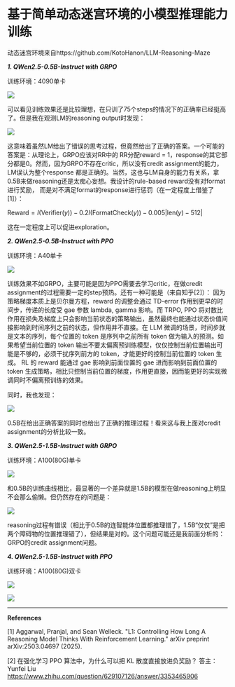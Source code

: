 # 基于简单动态迷宫环境的小模型推理能力训练

动态迷宫环境来自https://github.com/KotoHanon/LLM-Reasoning-Maze

***1. QWen2.5-0.5B-Instruct with GRPO***

训练环境：4090单卡

![](https://img.picui.cn/free/2025/03/13/67d2fd193e411.png)

可以看见训练效果还是比较理想，在只训了75个steps的情况下的正确率已经挺高了。但是我在观测LM的reasoning output时发现：

![](https://img.picui.cn/free/2025/03/13/67d2fd938e34e.png)

这意味着虽然LM给出了错误的思考过程，但竟然给出了正确的答案。一个可能的答案是：从理论上，GRPO应该对<answer>RR</answer>中的
RR分配reward = 1，response的其它部分都是0。然而，因为GRPO不存在critic，所以没有credit assignment的能力，LM误认为整个response
都是正确的。当然，这也与LM自身的能力有关系，拿0.5B来做reasoning还是太痴心妄想。我设计的rule-based reward没有对format进行奖励，
而是对不满足format的response进行惩罚（在一定程度上借鉴了[1]）：

$\text{Reward} = I(\text{Verifier}(y)) - 0.2I(\text{FormatCheck}(y)) - 0.005|\text{len}(y) - 512|$

这在一定程度上可以促进exploration。

***2. QWen2.5-0.5B-Instruct with PPO***

训练环境：A40单卡

![](https://img.picui.cn/free/2025/03/14/67d3d79016c4e.png)

训练效果不如GRPO，主要可能是因为PPO需要去学习critic，在做credit assignment的过程需要一定的step预热。还有一种可能是（来自知乎[2]）：
因为策略梯度本质上是贝尔曼方程，reward 的调整会通过 TD-error 作用到更早的时间步，传递的长度受 gae 参数 lambda, gamma 影响。而 TRPO, PPO 将对数比作用在损失及梯度上只会影响当前状态的策略输出，虽然最终也能通过状态价值间接影响到时间序列之前的状态，但作用并不直接。在 LLM 微调的场景，时间步就是文本的序列，每个位置的 token 是序列中之前所有 token 做为输入的预测。如果希望当前位置的 token 输出不要太偏离预训练模型，仅仅控制当前位置输出可能是不够的，必须干扰序列前方的 token，才能更好的控制当前位置的 token 生成。 RL 的 reward 能通过 gae 影响到前面位置的 gae 进而影响到前面位置的 token 生成策略，相比只控制当前位置的梯度，作用更直接，因而能更好的实现微调同时不偏离预训练的效果。

同时，我也发现：

![](https://img.picui.cn/free/2025/03/14/67d3d8d9c3004.png)

0.5B在给出正确答案的同时也给出了正确的推理过程！看来这与我上面对credit assignment的分析比较一致。

***3. QWen2.5-1.5B-Instruct with GRPO***

训练环境：A100(80G)单卡

![](https://img.picui.cn/free/2025/03/15/67d45a842f927.png)

和0.5B的训练曲线相比，最显著的一个差异就是1.5B的模型在做reasoning上明显不会那么偷懒。但仍然存在的问题是：

![](https://img.picui.cn/free/2025/03/15/67d45c73a45df.png)

reasoning过程有错误（相比于0.5B的连智能体位置都推理错了，1.5B“仅仅”是把两个障碍物的位置推理错了），但结果是对的。这个问题可能还是我前面分析的：GRPO的credit assignment问题。

***4. QWen2.5-1.5B-Instruct with PPO***

训练环境：A100(80G)双卡

![](https://img.picui.cn/free/2025/03/17/67d700d3a931e.png)

![](https://img.picui.cn/free/2025/03/17/67d701a47d2e1.png)

---

**References**

[1] Aggarwal, Pranjal, and Sean Welleck. "L1: Controlling How Long A Reasoning Model Thinks With Reinforcement Learning." arXiv preprint arXiv:2503.04697 (2025).

[2] 在强化学习 PPO 算法中，为什么可以把 KL 散度直接放进负奖励？ 答主：Yunfei Liu https://www.zhihu.com/question/629107126/answer/3353465906


